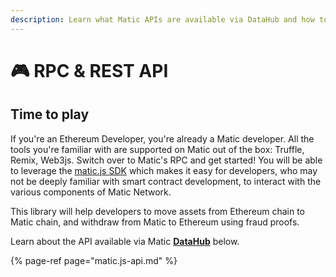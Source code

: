 ```yaml
---
description: Learn what Matic APIs are available via DataHub and how to use them
---
```


# 🎮 RPC & REST API

## Time to play 

If you're an Ethereum Developer, you're already a Matic developer. All the tools you're familiar with are supported on Matic out of the box: Truffle, Remix, Web3js. Switch over to Matic's RPC and get started! You will be able to leverage the [matic.js SDK](https://github.com/maticnetwork/matic.js) which makes it easy for developers, who may not be deeply familiar with smart contract development, to interact with the various components of Matic Network.

This library will help developers to move assets from Ethereum chain to Matic chain, and withdraw from Matic to Ethereum using fraud proofs.

Learn about the API available via Matic [**DataHub**](https://datahub.figment.io/sign_up?service=matic) below.

{% page-ref page="matic.js-api.md" %}


